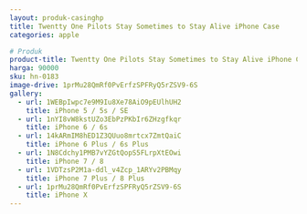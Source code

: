 ```yaml
---
layout: produk-casinghp
title: Twentty One Pilots Stay Sometimes to Stay Alive iPhone Case
categories: apple

# Produk
product-title: Twentty One Pilots Stay Sometimes to Stay Alive iPhone Case
harga: 90000
sku: hn-0183
image-drive: 1prMu28QmRf0PvErfzSPFRyQ5rZSV9-6S
gallery:
  - url: 1WEBpIwpc7e9M9Iu8Xe78AiO9pEUlhUH2
    title: iPhone 5 / 5s / SE
  - url: 1nYI8vW8kstUZo3EbPzPKbIr6ZHzgfkqr
    title: iPhone 6 / 6s
  - url: 14kARmIM8hED1Z3QUuo8mrtcx7ZmtQaiC
    title: iPhone 6 Plus / 6s Plus
  - url: 1N8Cdchy1PMB7vYZGtQopS5FLrpXtEOwi
    title: iPhone 7 / 8
  - url: 1VDTzsP2M1a-ddl_v4Zcp_1ARYv2PBMqy
    title: iPhone 7 Plus / 8 Plus
  - url: 1prMu28QmRf0PvErfzSPFRyQ5rZSV9-6S
    title: iPhone X
---
```

